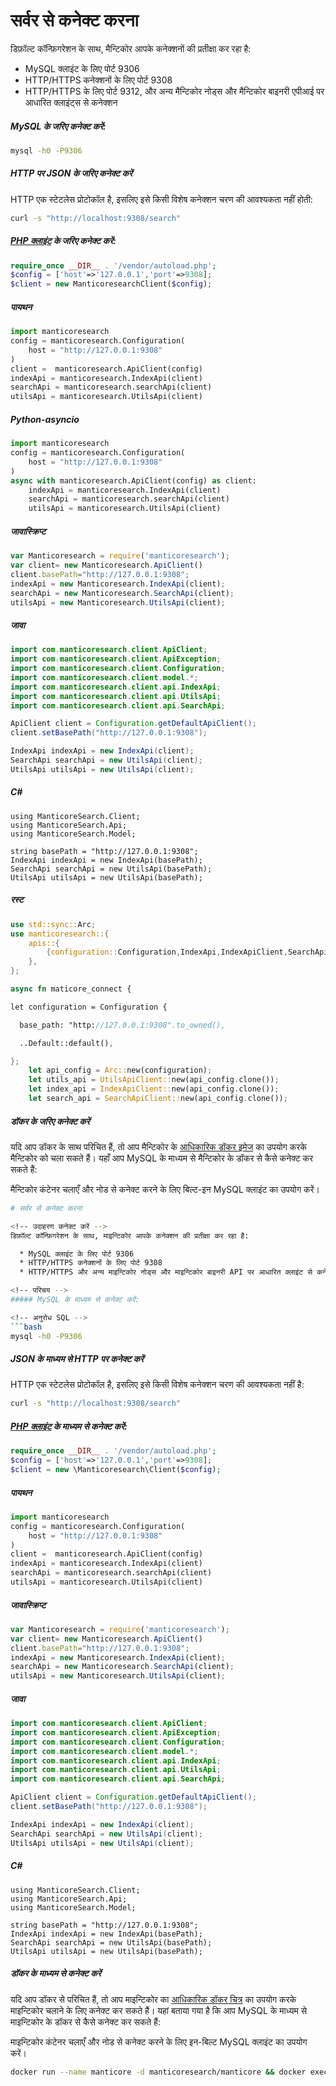 # सर्वर से कनेक्ट करना

<!-- example connect -->
डिफ़ॉल्ट कॉन्फ़िगरेशन के साथ, मैन्टिकोर आपके कनेक्शनों की प्रतीक्षा कर रहा है:

  * MySQL क्लाइंट के लिए पोर्ट 9306
  * HTTP/HTTPS कनेक्शनों के लिए पोर्ट 9308
  * HTTP/HTTPS के लिए पोर्ट 9312, और अन्य मैन्टिकोर नोड्स और मैन्टिकोर बाइनरी एपीआई पर आधारित क्लाइंट्स से कनेक्शन

<!-- intro -->
##### MySQL के जरिए कनेक्ट करें:

<!-- request SQL -->
```bash
mysql -h0 -P9306
```

<!-- intro -->
##### HTTP पर JSON के जरिए कनेक्ट करें

<!-- request HTTP -->
HTTP एक स्टेटलेस प्रोटोकॉल है, इसलिए इसे किसी विशेष कनेक्शन चरण की आवश्यकता नहीं होती:

```bash
curl -s "http://localhost:9308/search"
```

<!-- intro -->
##### [PHP क्लाइंट](https://github.com/manticoresoftware/manticoresearch-php) के जरिए कनेक्ट करें:

<!-- request PHP -->
```php
require_once __DIR__ . '/vendor/autoload.php';
$config = ['host'=>'127.0.0.1','port'=>9308];
$client = new ManticoresearchClient($config);
```
<!-- intro -->
##### पायथन
<!-- request Python -->
```python
import manticoresearch
config = manticoresearch.Configuration(
    host = "http://127.0.0.1:9308"
)
client =  manticoresearch.ApiClient(config)
indexApi = manticoresearch.IndexApi(client)
searchApi = manticoresearch.searchApi(client)
utilsApi = manticoresearch.UtilsApi(client)
```

<!-- intro -->
##### Python-asyncio
<!-- request Python-asyncio -->
```python
import manticoresearch
config = manticoresearch.Configuration(
    host = "http://127.0.0.1:9308"
)
async with manticoresearch.ApiClient(config) as client:
    indexApi = manticoresearch.IndexApi(client)
    searchApi = manticoresearch.searchApi(client)
    utilsApi = manticoresearch.UtilsApi(client)
```

<!-- intro -->
##### जावास्क्रिप्ट
<!-- request Javascript -->
```javascript
var Manticoresearch = require('manticoresearch');
var client= new Manticoresearch.ApiClient()
client.basePath="http://127.0.0.1:9308";
indexApi = new Manticoresearch.IndexApi(client);
searchApi = new Manticoresearch.SearchApi(client);
utilsApi = new Manticoresearch.UtilsApi(client);
```

<!-- intro -->
##### जावा
<!-- request Java -->
```java
import com.manticoresearch.client.ApiClient;
import com.manticoresearch.client.ApiException;
import com.manticoresearch.client.Configuration;
import com.manticoresearch.client.model.*;
import com.manticoresearch.client.api.IndexApi;
import com.manticoresearch.client.api.UtilsApi;
import com.manticoresearch.client.api.SearchApi;

ApiClient client = Configuration.getDefaultApiClient();
client.setBasePath("http://127.0.0.1:9308");

IndexApi indexApi = new IndexApi(client);
SearchApi searchApi = new UtilsApi(client);
UtilsApi utilsApi = new UtilsApi(client);
```

<!-- intro -->
##### C#
<!-- request C# -->
```clike
using ManticoreSearch.Client;
using ManticoreSearch.Api;
using ManticoreSearch.Model;

string basePath = "http://127.0.0.1:9308";
IndexApi indexApi = new IndexApi(basePath);
SearchApi searchApi = new UtilsApi(basePath);
UtilsApi utilsApi = new UtilsApi(basePath);
```

<!-- intro -->
##### रस्ट
<!-- request Rust -->
```rust
use std::sync::Arc;
use manticoresearch::{
    apis::{
        {configuration::Configuration,IndexApi,IndexApiClient,SearchApi,SearchApiClient,UtilsApi,UtilsApiClient}
    },
};

async fn maticore_connect {

let configuration = Configuration {

  base_path: "http://127.0.0.1:9308".to_owned(),

  ..Default::default(),

};
    let api_config = Arc::new(configuration);
    let utils_api = UtilsApiClient::new(api_config.clone());
    let index_api = IndexApiClient::new(api_config.clone());
    let search_api = SearchApiClient::new(api_config.clone());
```

<!-- intro -->
##### डॉकर के जरिए कनेक्ट करें
यदि आप डॉकर के साथ परिचित हैं, तो आप मैन्टिकोर के [आधिकारिक डॉकर इमेज](https://github.com/manticoresoftware/docker) का उपयोग करके मैन्टिकोर को चला सकते हैं। यहाँ आप MySQL के माध्यम से मैन्टिकोर के डॉकर से कैसे कनेक्ट कर सकते हैं:
<!-- request docker -->
मैन्टिकोर कंटेनर चलाएँ और नोड से कनेक्ट करने के लिए बिल्ट-इन MySQL क्लाइंट का उपयोग करें।
```bash
# सर्वर से कनेक्ट करना

<!-- उदाहरण कनेक्ट करें -->
डिफ़ॉल्ट कॉन्फ़िगरेशन के साथ, माइन्टिकोर आपके कनेक्शन की प्रतीक्षा कर रहा है:

  * MySQL क्लाइंट के लिए पोर्ट 9306
  * HTTP/HTTPS कनेक्शनों के लिए पोर्ट 9308
  * HTTP/HTTPS और अन्य माइन्टिकोर नोड्स और माइन्टिकोर बाइनरी API पर आधारित क्लाइंट से कनेक्शनों के लिए पोर्ट 9312

<!-- परिचय -->
##### MySQL के माध्यम से कनेक्ट करें:

<!-- अनुरोध SQL -->
```bash
mysql -h0 -P9306
```

<!-- परिचय -->
##### JSON के माध्यम से HTTP पर कनेक्ट करें

<!-- अनुरोध HTTP -->
HTTP एक स्टेटलेस प्रोटोकॉल है, इसलिए इसे किसी विशेष कनेक्शन चरण की आवश्यकता नहीं है:

```bash
curl -s "http://localhost:9308/search"
```

<!-- परिचय -->
##### [PHP क्लाइंट](https://github.com/manticoresoftware/manticoresearch-php) के माध्यम से कनेक्ट करें:

<!-- अनुरोध PHP -->
```php
require_once __DIR__ . '/vendor/autoload.php';
$config = ['host'=>'127.0.0.1','port'=>9308];
$client = new \Manticoresearch\Client($config);
```
<!-- परिचय -->
##### पायथन
<!-- अनुरोध पायथन -->
```python
import manticoresearch
config = manticoresearch.Configuration(
    host = "http://127.0.0.1:9308"
)
client =  manticoresearch.ApiClient(config)
indexApi = manticoresearch.IndexApi(client)
searchApi = manticoresearch.searchApi(client)
utilsApi = manticoresearch.UtilsApi(client)
```
<!-- परिचय -->
##### जावास्क्रिप्ट
<!-- अनुरोध जावास्क्रिप्ट -->
```javascript
var Manticoresearch = require('manticoresearch');
var client= new Manticoresearch.ApiClient()
client.basePath="http://127.0.0.1:9308";
indexApi = new Manticoresearch.IndexApi(client);
searchApi = new Manticoresearch.SearchApi(client);
utilsApi = new Manticoresearch.UtilsApi(client);
```

<!-- परिचय -->
##### जावा
<!-- अनुरोध जावा -->
```java
import com.manticoresearch.client.ApiClient;
import com.manticoresearch.client.ApiException;
import com.manticoresearch.client.Configuration;
import com.manticoresearch.client.model.*;
import com.manticoresearch.client.api.IndexApi;
import com.manticoresearch.client.api.UtilsApi;
import com.manticoresearch.client.api.SearchApi;

ApiClient client = Configuration.getDefaultApiClient();
client.setBasePath("http://127.0.0.1:9308");

IndexApi indexApi = new IndexApi(client);
SearchApi searchApi = new UtilsApi(client);
UtilsApi utilsApi = new UtilsApi(client);
```

<!-- परिचय -->
##### C#
<!-- अनुरोध C# -->
```clike
using ManticoreSearch.Client;
using ManticoreSearch.Api;
using ManticoreSearch.Model;

string basePath = "http://127.0.0.1:9308";
IndexApi indexApi = new IndexApi(basePath);
SearchApi searchApi = new UtilsApi(basePath);
UtilsApi utilsApi = new UtilsApi(basePath);
```

<!-- परिचय -->
##### डॉकर के माध्यम से कनेक्ट करें
यदि आप डॉकर से परिचित हैं, तो आप माइन्टिकोर का [आधिकारिक डॉकर चित्र](https://github.com/manticoresoftware/docker) का उपयोग करके माइन्टिकोर चलाने के लिए कनेक्ट कर सकते हैं। यहां बताया गया है कि आप MySQL के माध्यम से माइन्टिकोर के डॉकर से कैसे कनेक्ट कर सकते हैं:
<!-- अनुरोध डॉकर -->
माइन्टिकोर कंटेनर चलाएँ और नोड से कनेक्ट करने के लिए इन-बिल्ट MySQL क्लाइंट का उपयोग करें।
```bash
docker run --name manticore -d manticoresearch/manticore && docker exec -it manticore mysql
```
<!-- अंत -->
<!-- प्रूफरीड -->
